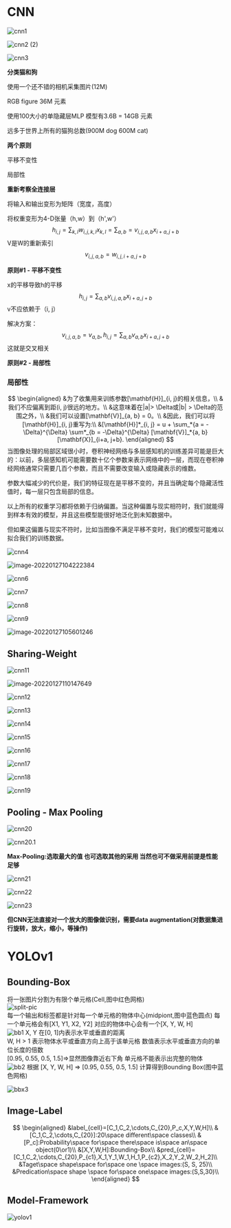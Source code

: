 # CNN

![cnn1](https://gitee.com/Carrawayang/markdown-picture-res/raw/master/cnn1.png)

![cnn2 (2)](https://gitee.com/Carrawayang/markdown-picture-res/raw/master/cnn2%20(2).png)

![cnn3](https://gitee.com/Carrawayang/markdown-picture-res/raw/master/cnn3.png)

**分类猫和狗**

使用一个还不错的相机采集图片(12M)   

RGB figure 36M 元素  

使用100大小的单隐藏层MLP 模型有3.6B = 14GB 元素   

远多于世界上所有的猫狗总数(900M dog 600M cat)  

**两个原则**

平移不变性  

局部性  

**重新考察全连接层**  

将输入和输出变形为矩阵（宽度，高度）

将权重变形为4-D张量（h,w）到（h',w'）
$$
h_{i,j}=\sum_{k,l}w_{i,j,k,l}x_{k,l}=\sum_{a,b}=v_{i,j,a,b}x_{i+a,j+b}
$$
V是W的重新索引
$$
v_{i,j,a,b}=w_{i,j,i+a,j+b}
$$


**原则#1 - 平移不变性**

x的平移导致h的平移
$$
h_{i,j}=\sum_{a,b}v_{i,j,a,b}x_{i+a,j+b}
$$
v不应依赖于（i, j）  

解决方案：
$$
v_{i,j,a,b}=v_{a, b},
h_{i,j}=\sum_{a,b}v_{a,b}x_{i+a,j+b}
$$
这就是交叉相关  

**原则#2 - 局部性**

### 局部性


$$
\begin{aligned}
&为了收集用来训练参数[\mathbf{H}]_{i, j}的相关信息，\\
&我们不应偏离到距(i, j)很远的地方。\\
&这意味着在|a|> \Delta或|b| > \Delta的范围之外，\\
&我们可以设置[\mathbf{V}]_{a, b} = 0。\\
&因此，我们可以将[\mathbf{H}]_{i, j}重写为:\\
&[\mathbf{H}]*_{i, j} = u + \sum_*{a = -\Delta}^{\Delta} \sum*_{b = -\Delta}^{\Delta} [\mathbf{V}]_*{a, b} [\mathbf{X}]_{i+a, j+b}.
\end{aligned}
$$
当图像处理的局部区域很小时，卷积神经网络与多层感知机的训练差异可能是巨大的：以前，多层感知机可能需要数十亿个参数来表示网络中的一层，而现在卷积神经网络通常只需要几百个参数，而且不需要改变输入或隐藏表示的维数。

参数大幅减少的代价是，我们的特征现在是平移不变的，并且当确定每个隐藏活性值时，每一层只包含局部的信息。

以上所有的权重学习都将依赖于归纳偏置。当这种偏置与现实相符时，我们就能得到样本有效的模型，并且这些模型能很好地泛化到未知数据中。

但如果这偏置与现实不符时，比如当图像不满足平移不变时，我们的模型可能难以拟合我们的训练数据。

![cnn4](https://gitee.com/Carrawayang/markdown-picture-res/raw/master/cnn4.png)

![image-20220127104222384](https://gitee.com/Carrawayang/markdown-picture-res/raw/master/cnn5.png)

![cnn6](https://gitee.com/Carrawayang/markdown-picture-res/raw/master/cnn6.png)

![cnn7](https://gitee.com/Carrawayang/markdown-picture-res/raw/master/cnn7.png)

![cnn8](https://gitee.com/Carrawayang/markdown-picture-res/raw/master/cnn8.png)

![cnn9](https://gitee.com/Carrawayang/markdown-picture-res/raw/master/cnn9.png)

![image-20220127105601246](https://gitee.com/Carrawayang/markdown-picture-res/raw/master/image-20220127105601246.png)

## Sharing-Weight

![cnn11](https://gitee.com/Carrawayang/markdown-picture-res/raw/master/cnn11.png)

![image-20220127110147649](https://gitee.com/Carrawayang/markdown-picture-res/raw/master/image-20220127110147649.png)

![cnn12](https://gitee.com/Carrawayang/markdown-picture-res/raw/master/cnn12.png)

![cnn13](https://gitee.com/Carrawayang/markdown-picture-res/raw/master/cnn13.png)

![cnn14](https://gitee.com/Carrawayang/markdown-picture-res/raw/master/cnn14.png)

![cnn15](D:\resentRes\Pytorch\Pytorch_from_scratch\img\cnn15.png)

![cnn16](https://gitee.com/Carrawayang/markdown-picture-res/raw/master/cnn16.png)

![cnn17](https://gitee.com/Carrawayang/markdown-picture-res/raw/master/cnn17.png)

![cnn18](https://gitee.com/Carrawayang/markdown-picture-res/raw/master/cnn18.png)

![cnn19](https://gitee.com/Carrawayang/markdown-picture-res/raw/master/cnn19.png)

## Pooling - Max Pooling

![cnn20](https://gitee.com/Carrawayang/markdown-picture-res/raw/master/cnn20.png)

![cnn20.1](https://gitee.com/Carrawayang/markdown-picture-res/raw/master/cnn20.1.png)

**Max-Pooling:选取最大的值 也可选取其他的采用 当然也可不做采用前提是性能足够**

![cnn21](https://gitee.com/Carrawayang/markdown-picture-res/raw/master/cnn21.png)

![cnn22](https://gitee.com/Carrawayang/markdown-picture-res/raw/master/cnn22.png)

![cnn23](https://gitee.com/Carrawayang/markdown-picture-res/raw/master/cnn23.png)

**但CNN无法直接对一个放大的图像做识别，需要data augmentation(对数据集进行旋转，放大，缩小，等操作)**

# YOLOv1

## Bounding-Box

将一张图片分割为有限个单元格(Cell,图中红色网格)   
![split-pic](https://gitee.com/Carrawayang/markdown-picture-res/raw/master/split-image.png)  
每一个输出和标签都是针对每一个单元格的物体中心(midpiont,图中蓝色圆点)
每一个单元格会有[X1, Y1, X2, Y2]
对应的物体中心会有一个[X, Y, W, H]  
![bb1](https://gitee.com/Carrawayang/markdown-picture-res/raw/master/bounding-box1.png)
X, Y 在[0, 1]内表示水平或垂直的距离  
W, H > 1 表示物体水平或垂直方向上高于该单元格 数值表示水平或垂直方向的单位长度的倍数  
[0.95, 0.55, 0.5, 1.5]=>显然图像靠近右下角 单元格不能表示出完整的物体  
![bb2](https://gitee.com/Carrawayang/markdown-picture-res/raw/master/bounding-box2.png)
根据 [X, Y, W, H] => [0.95, 0.55, 0.5, 1.5] 计算得到Bounding Box(图中蓝色网格)

![bbx3](https://gitee.com/Carrawayang/markdown-picture-res/raw/master/b-box-seq.png)

## Image-Label

$$
\begin{aligned}
&label_{cell}=[C_1,C_2,\cdots,C_{20},P_c,X,Y,W,H]\\
&[C_1,C_2,\cdots,C_{20}]:20\space different\space classes\\
&[P_c]:Probability\space for\space there\space is\space an\space object(0\or1)\\
&[X,Y,W,H]:Bounding-Box\\
&pred_{cell}=[C_1,C_2,\cdots,C_{20},P_{c1},X_1,Y_1,W_1,H_1,P_{c2},X_2,Y_2,W_2,H_2]\\
&Taget\space shape\space for\space one \space images:(S, S, 25)\\
&Predication\space shape \space for\space one\space images:(S,S,30)\\
\end{aligned}
$$

## Model-Framework

![yolov1](https://gitee.com/Carrawayang/markdown-picture-res/raw/master/yolov1-modelfw.png)

